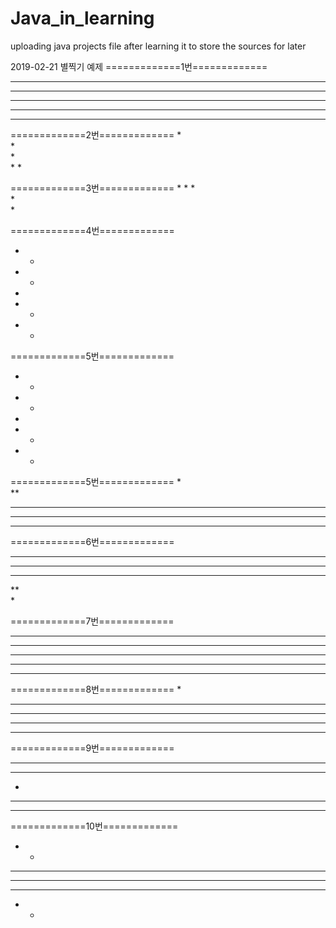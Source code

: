 # Java_in_learning
uploading java projects file after learning it to store the sources for later

2019-02-21
별찍기 예제
=============1번=============
*****
*****
*****
*****
*****


=============2번=============
*    
 *   
  *  
   * 
    *


=============3번=============
    *
   * 
  *  
 *   
*    


=============4번=============
*   *
 * * 
  *  
 * * 
*   *


=============5번=============
*   *
 * * 
  *  
 * * 
*   *


=============5번=============
*    
**   
***  
**** 
*****


=============6번=============
*****
**** 
***  
**   
*    


=============7번=============
*****
******
*******
********
*********


=============8번=============
    *
   ***
  *****
 *******
*********


=============9번=============
*****
 *** 
  *  
 *** 
*****


=============10번=============
*   *
** **
*****
** **
*   *
